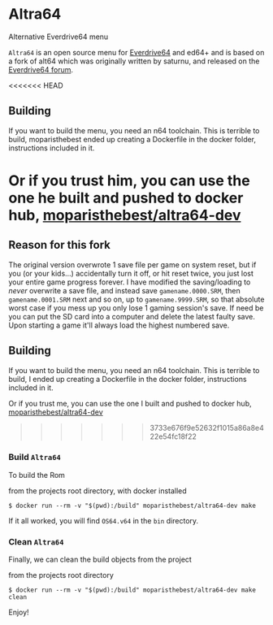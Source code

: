 # Altra64

Alternative Everdrive64 menu

`Altra64` is an open source menu for [Everdrive64](http://krikzz.com/) and ed64+ and is based on a fork of alt64 which was
originally written by saturnu, and released on the
[Everdrive64 forum](http://krikzz.com/forum/index.php?topic=816.0).

<<<<<<< HEAD
## Building

If you want to build the menu, you need an n64 toolchain. This is terrible to build, moparisthebest ended up creating a Dockerfile in the docker folder, instructions included in it.

Or if you trust him, you can use the one he built and pushed to docker hub, [moparisthebest/altra64-dev](https://hub.docker.com/r/moparisthebest/altra64-dev)
=======
## Reason for this fork

The original version overwrote 1 save file per game on system reset, but if you (or your kids...) accidentally turn it off, or hit reset twice, you just lost your entire game progress forever.  I have modified the saving/loading to *never* overwrite a save file, and instead save `gamename.0000.SRM`, then `gamename.0001.SRM` next and so on, up to `gamename.9999.SRM`, so that absolute worst case if you mess up you only lose 1 gaming session's save. If need be you can put the SD card into a computer and delete the latest faulty save.  Upon starting a game it'll always load the highest numbered save.

## Building

If you want to build the menu, you need an n64 toolchain. This is terrible to build, I ended up creating a Dockerfile in the docker folder, instructions included in it.

Or if you trust me, you can use the one I built and pushed to docker hub, [moparisthebest/altra64-dev](https://hub.docker.com/r/moparisthebest/altra64-dev)
>>>>>>> 3733e676f9e52632f1015a86a8e422e54fc18f22


### Build `Altra64`

To build the Rom

from the projects root directory, with docker installed
```
$ docker run --rm -v "$(pwd):/build" moparisthebest/altra64-dev make
```
If it all worked, you will find `OS64.v64` in the `bin` directory.


### Clean `Altra64`

Finally, we can clean the build objects from the project

from the projects root directory
```
$ docker run --rm -v "$(pwd):/build" moparisthebest/altra64-dev make clean
```

Enjoy!

